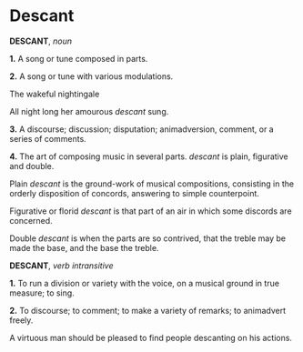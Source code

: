 # Descant

**DESCANT**, _noun_

**1.** A song or tune composed in parts.

**2.** A song or tune with various modulations.

The wakeful nightingale

All night long her amourous _descant_ sung.

**3.** A discourse; discussion; disputation; animadversion, comment, or a series of comments.

**4.** The art of composing music in several parts. _descant_ is plain, figurative and double.

Plain _descant_ is the ground-work of musical compositions, consisting in the orderly disposition of concords, answering to simple counterpoint.

Figurative or florid _descant_ is that part of an air in which some discords are concerned.

Double _descant_ is when the parts are so contrived, that the treble may be made the base, and the base the treble.

**DESCANT**, _verb intransitive_

**1.** To run a division or variety with the voice, on a musical ground in true measure; to sing.

**2.** To discourse; to comment; to make a variety of remarks; to animadvert freely.

A virtuous man should be pleased to find people descanting on his actions.